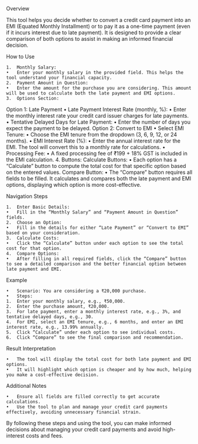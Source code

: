 Overview

This tool helps you decide whether to convert a credit card payment into an EMI (Equated Monthly Installment) or to pay it as a one-time payment (even if it incurs interest due to late payment). It is designed to provide a clear comparison of both options to assist in making an informed financial decision.

How to Use

	1.	Monthly Salary:
	•	Enter your monthly salary in the provided field. This helps the tool understand your financial capacity.
	2.	Payment Amount in Question:
	•	Enter the amount for the purchase you are considering. This amount will be used to calculate both the late payment and EMI options.
	3.	Options Section:
Option 1: Late Payment
	•	Late Payment Interest Rate (monthly, %):
	•	Enter the monthly interest rate your credit card issuer charges for late payments.
	•	Tentative Delayed Days for Late Payment:
	•	Enter the number of days you expect the payment to be delayed.
Option 2: Convert to EMI
	•	Select EMI Tenure:
	•	Choose the EMI tenure from the dropdown (3, 6, 9, 12, or 24 months).
	•	EMI Interest Rate (%):
	•	Enter the annual interest rate for the EMI. The tool will convert this to a monthly rate for calculations.
	•	Processing Fee:
	•	A fixed processing fee of ₹199 + 18% GST is included in the EMI calculation.
	4.	Buttons:
Calculate Buttons:
	•	Each option has a “Calculate” button to compute the total cost for that specific option based on the entered values.
Compare Button:
	•	The “Compare” button requires all fields to be filled. It calculates and compares both the late payment and EMI options, displaying which option is more cost-effective.

Navigation Steps

	1.	Enter Basic Details:
	•	Fill in the “Monthly Salary” and “Payment Amount in Question” fields.
	2.	Choose an Option:
	•	Fill in the details for either “Late Payment” or “Convert to EMI” based on your consideration.
	3.	Calculate Costs:
	•	Click the “Calculate” button under each option to see the total cost for that option.
	4.	Compare Options:
	•	After filling in all required fields, click the “Compare” button to see a detailed comparison and the better financial option between late payment and EMI.

Example

	•	Scenario: You are considering a ₹20,000 purchase.
	•	Steps:
	1.	Enter your monthly salary, e.g., ₹50,000.
	2.	Enter the purchase amount, ₹20,000.
	3.	For late payment, enter a monthly interest rate, e.g., 3%, and tentative delayed days, e.g., 30.
	4.	For EMI, select an EMI tenure, e.g., 6 months, and enter an EMI interest rate, e.g., 13.99% annually.
	5.	Click “Calculate” under each option to see individual costs.
	6.	Click “Compare” to see the final comparison and recommendation.

Result Interpretation

	•	The tool will display the total cost for both late payment and EMI options.
	•	It will highlight which option is cheaper and by how much, helping you make a cost-effective decision.

Additional Notes

	•	Ensure all fields are filled correctly to get accurate calculations.
	•	Use the tool to plan and manage your credit card payments effectively, avoiding unnecessary financial strain.

By following these steps and using the tool, you can make informed decisions about managing your credit card payments and avoid high-interest costs and fees.
